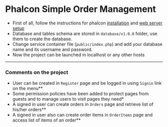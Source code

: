 # Phalcon Simple Order Management

- First of all, follow the instructions for phalcon [installation](https://docs.phalcon.io/4.0/en/installation) and [web server setup](https://docs.phalcon.io/4.0/en/webserver-setup)
- Database and tables schema are stored in `database/v1.0.0` folder, use them to create the database.
- Change service container file (`public/index.php`) and add your database name and its username and password.
- Now the project can be launched in localhost or any other hosts

----------

### Comments on the project
- User can be created in `Register` page and be logged in using `Signin` link on the menu**
- Some permission policies have been added to protect pages from guests and to manage users to visit pages they need*
- A signed in user can create orders in `Orders` page and retrieve list of his/her orders**
- A signed in user also can create order items in `OrderItems` page and access list of items of an order**
